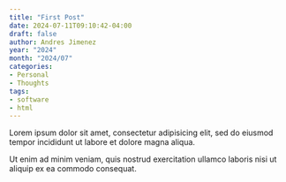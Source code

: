 ```yaml
---
title: "First Post"
date: 2024-07-11T09:10:42-04:00
draft: false
author: Andres Jimenez
year: "2024"
month: "2024/07"
categories:
- Personal
- Thoughts
tags:
- software
- html
---
```


Lorem ipsum dolor sit amet, consectetur adipisicing elit, sed do eiusmod
tempor incididunt ut labore et dolore magna aliqua.

<!--more-->

Ut enim ad minim veniam, quis nostrud exercitation ullamco laboris nisi ut
aliquip ex ea commodo consequat.
